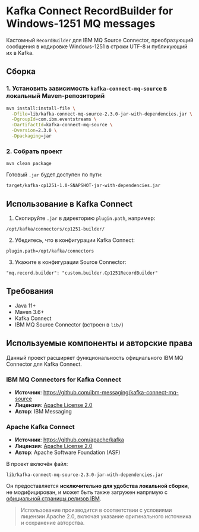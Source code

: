 ﻿# Kafka Connect RecordBuilder for Windows-1251 MQ messages

Кастомный `RecordBuilder` для IBM MQ Source Connector, преобразующий сообщения в кодировке Windows-1251 в строки UTF-8 и публикующий их в Kafka.

## Сборка

### 1. Установить зависимость `kafka-connect-mq-source` в локальный Maven-репозиторий

```bash
mvn install:install-file \
  -Dfile=lib/kafka-connect-mq-source-2.3.0-jar-with-dependencies.jar \
  -DgroupId=com.ibm.eventstreams \
  -DartifactId=kafka-connect-mq-source \
  -Dversion=2.3.0 \
  -Dpackaging=jar
```

### 2. Собрать проект
```
mvn clean package
```
Готовый `.jar` будет доступен по пути:
```
target/kafka-cp1251-1.0-SNAPSHOT-jar-with-dependencies.jar
```

## Использование в Kafka Connect
1. Скопируйте `.jar` в директорию `plugin.path`, например:
```
/opt/kafka/connectors/cp1251-builder/
```
2. Убедитесь, что в конфигурации Kafka Connect:
```
plugin.path=/opt/kafka/connectors
```
3. Укажите в конфигурации Source Connector:
```
"mq.record.builder": "custom.builder.Cp1251RecordBuilder"
```
## Требования
- Java 11+
- Maven 3.6+
- Kafka Connect
- IBM MQ Source Connector (встроен в `lib/`)

## Используемые компоненты и авторские права

Данный проект расширяет функциональность официального IBM MQ Connector для Kafka Connect.

### IBM MQ Connectors for Kafka Connect

- **Источник**: https://github.com/ibm-messaging/kafka-connect-mq-source
- **Лицензия**: [Apache License 2.0](https://www.apache.org/licenses/LICENSE-2.0)  
- **Автор**: IBM Messaging


### Apache Kafka Connect

- **Источник**: https://github.com/apache/kafka  
- **Лицензия**: [Apache License 2.0](https://www.apache.org/licenses/LICENSE-2.0)  
- **Автор**: Apache Software Foundation (ASF)


В проект включён файл:
```
lib/kafka-connect-mq-source-2.3.0-jar-with-dependencies.jar
```

Он предоставляется **исключительно для удобства локальной сборки**, не модифицирован, и может быть также загружен напрямую с [официальной страницы релизов IBM](https://github.com/ibm-messaging/kafka-connect-mq-source/releases).
> Использование производится в соответствии с условиями лицензии Apache 2.0, включая указание оригинального источника и сохранение авторства.